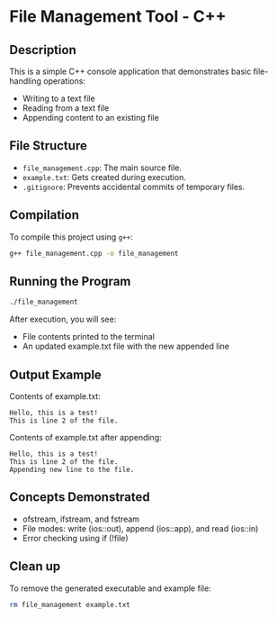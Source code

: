 # File Management Tool - C++

## Description

This is a simple C++ console application that demonstrates basic file-handling operations:
- Writing to a text file
- Reading from a text file
- Appending content to an existing file

## File Structure

- `file_management.cpp`: The main source file.
- `example.txt`: Gets created during execution.
- `.gitignore`: Prevents accidental commits of temporary files.

## Compilation

To compile this project using `g++`:

```bash
g++ file_management.cpp -o file_management
```
## Running the Program

```bash
./file_management
```

After execution, you will see:
- File contents printed to the terminal
- An updated example.txt file with the new appended line

## Output Example

Contents of example.txt:
```
Hello, this is a test!
This is line 2 of the file.
```
Contents of example.txt after appending:
```
Hello, this is a test!
This is line 2 of the file.
Appending new line to the file.
```

## Concepts Demonstrated

- ofstream, ifstream, and fstream
- File modes: write (ios::out), append (ios::app), and read (ios::in)
- Error checking using if (!file)

## Clean up

To remove the generated executable and example file:

```bash
rm file_management example.txt
```


